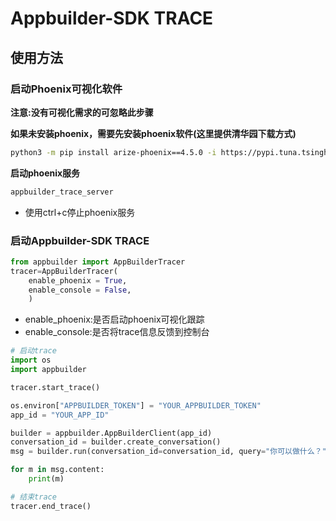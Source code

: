 # Appbuilder-SDK TRACE 

## 使用方法

### 启动Phoenix可视化软件

**注意:没有可视化需求的可忽略此步骤**

**如果未安装phoenix，需要先安装phoenix软件(这里提供清华园下载方式)** 

```bash
python3 -m pip install arize-phoenix==4.5.0 -i https://pypi.tuna.tsinghua.edu.cn/simple
```

**启动phoenix服务**

```bash
appbuilder_trace_server
```

- 使用ctrl+c停止phoenix服务

### 启动Appbuilder-SDK TRACE

```python
from appbuilder import AppBuilderTracer
tracer=AppBuilderTracer(
    enable_phoenix = True,
    enable_console = False,
    )
```

- enable_phoenix:是否启动phoenix可视化跟踪
- enable_console:是否将trace信息反馈到控制台

```python
# 启动trace 
import os
import appbuilder

tracer.start_trace()

os.environ["APPBUILDER_TOKEN"] = "YOUR_APPBUILDER_TOKEN"
app_id = "YOUR_APP_ID"

builder = appbuilder.AppBuilderClient(app_id)
conversation_id = builder.create_conversation()
msg = builder.run(conversation_id=conversation_id, query="你可以做什么？",stream=True)

for m in msg.content:
    print(m)

# 结束trace
tracer.end_trace()
```